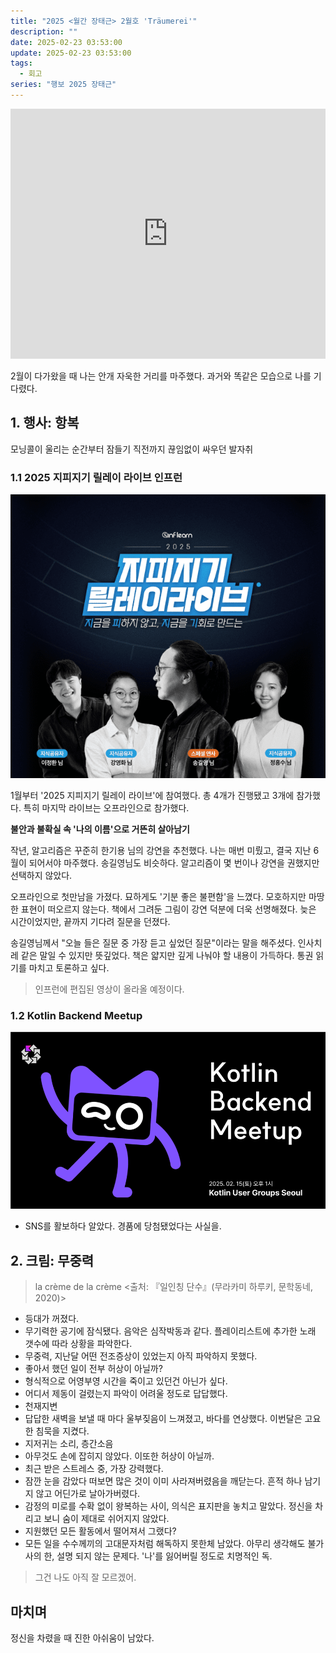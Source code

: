 ```yaml
---
title: "2025 <월간 장태근> 2월호 'Träumerei'"
description: ""
date: 2025-02-23 03:53:00
update: 2025-02-23 03:53:00
tags:
  - 회고
series: "행보 2025 장태근" 
---
```


<iframe width="100%" height="400" src="https://www.youtube.com/embed/6z82w0l6kwE?si=J2yrpJ6J96GUfdcY" title="YouTube video player" frameborder="0" allow="accelerometer; autoplay; clipboard-write; encrypted-media; gyroscope; picture-in-picture; web-share" referrerpolicy="strict-origin-when-cross-origin" allowfullscreen></iframe>

2월이 다가왔을 때 나는 안개 자욱한 거리를 마주했다. 과거와 똑같은 모습으로 나를 기다렸다.

## 1. 행사: 항복

모닝콜이 울리는 순간부터 잠들기 직전까지 끊임없이 싸우던 발자취

### 1.1 2025 지피지기 릴레이 라이브 인프런

![2025 지피지기 릴레이 라이브 인프런](inflearn-2025zpzglive.png)

1월부터 '2025 지피지기 릴레이 라이브'에 참여했다. 총 4개가 진행됐고 3개에 참가했다. 특히 마지막 라이브는 오프라인으로 참가했다.

**불안과 불확실 속 '나의 이름'으로 거뜬히 살아남기**

작년, 알고리즘은 꾸준히 한기용 님의 강연을 추천했다. 나는 매번 미뤘고, 결국 지난 6월이 되어서야 마주했다.
송길영님도 비슷하다. 알고리즘이 몇 번이나 강연을 권했지만 선택하지 않았다.

오프라인으로 첫만남을 가졌다. 묘하게도 '기분 좋은 불편함'을 느꼈다. 모호하지만 마땅한 표현이 떠오르지 않는다.
책에서 그려둔 그림이 강연 덕분에 더욱 선명해졌다. 늦은 시간이었지만, 끝까지 기다려 질문을 던졌다.

송길영님께서 "오늘 들은 질문 중 가장 듣고 싶었던 질문"이라는 말을 해주셨다. 인사치레 같은 말일 수 있지만 뜻깊었다.
책은 얇지만 깊게 나눠야 할 내용이 가득하다. 통권 읽기를 마치고 토론하고 싶다.

> 인프런에 편집된 영상이 올라올 예정이다.

### 1.2 Kotlin Backend Meetup

![Kotlin Backend Meetup](kotlin-backend-meetup.png)

- SNS를 활보하다 알았다. 경품에 당첨됐었다는 사실을.

## 2. 크림: 무중력

> la crème de la crème <출처: 『일인칭 단수』(무라카미 하루키, 문학동네, 2020)>

- 등대가 꺼졌다.
- 무기력한 공기에 잠식됐다. 음악은 심작박동과 같다. 플레이리스트에 추가한 노래 갯수에 따라 상황을 파악한다.
- 무중력, 지난달 어떤 전조증상이 있었는지 아직 파악하지 못했다.
- 좋아서 했던 일이 전부 허상이 아닐까?
- 형식적으로 어영부영 시간을 죽이고 있던건 아닌가 싶다.
- 어디서 제동이 걸렸는지 파악이 어려울 정도로 답답했다.
- 천재지변
- 답답한 새벽을 보낼 때 마다 울부짖음이 느껴졌고, 바다를 연상했다. 이번달은 고요한 침묵을 지켰다.
- 지저귀는 소리, 층간소음
- 아무것도 손에 잡히지 않았다. 이또한 허상이 아닐까.
- 최근 받은 스트레스 중, 가장 강력했다.
- 잠깐 눈을 감았다 떠보면 많은 것이 이미 사라져버렸음을 깨닫는다. 흔적 하나 남기지 않고 어딘가로 날아가버렸다.
- 감정의 미로를 수확 없이 왕복하는 사이, 의식은 표지판을 놓치고 말았다. 정신을 차리고 보니 숨이 제대로 쉬어지지 않았다.
- 지원했던 모든 활동에서 떨어져서 그랬다?
- 모든 일을 수수께끼의 고대문자처럼 해독하지 못한체 남았다. 아무리 생각해도 불가사의 한, 설명 되지 않는 문제다. '나'를 잃어버릴 정도로 치명적인 독.

> 그건 나도 아직 잘 모르겠어.

## 마치며

정신을 차렸을 때 진한 아쉬움이 남았다.
